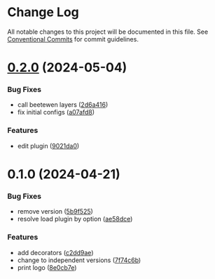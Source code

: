 # Change Log

All notable changes to this project will be documented in this file.
See [Conventional Commits](https://conventionalcommits.org) for commit guidelines.

# [0.2.0](https://github.com/ferusfax/ferusfax/compare/@ferusfax/ferusfax@0.1.0...@ferusfax/ferusfax@0.2.0) (2024-05-04)

### Bug Fixes

- call beetewen layers ([2d6a416](https://github.com/ferusfax/ferusfax/commit/2d6a4167cc46b42da0cae0187b4bfee5cbca9a5d))
- fix initial configs ([a07afd8](https://github.com/ferusfax/ferusfax/commit/a07afd881290751d3fca72cc966e26a06128f675))

### Features

- edit plugin ([9021da0](https://github.com/ferusfax/ferusfax/commit/9021da06b9d387a707c3a6d21b99ae5df9e0000a))

# 0.1.0 (2024-04-21)

### Bug Fixes

- remove version ([5b9f525](https://github.com/ferusfax/ferusfax/commit/5b9f525ea997c3d22bb7fff003ef73e903a669a0))
- resolve load plugin by option ([ae58dce](https://github.com/ferusfax/ferusfax/commit/ae58dceb8e91ebfef6986efd1a1581f8e0b2cb38))

### Features

- add decorators ([c2dd9ae](https://github.com/ferusfax/ferusfax/commit/c2dd9ae9fc5d3f29b82e570195fd08e695dfe234))
- change to independent versions ([7f74c6b](https://github.com/ferusfax/ferusfax/commit/7f74c6b2fcecf2d432092351a4048ceb3f43a109))
- print logo ([8e0cb7e](https://github.com/ferusfax/ferusfax/commit/8e0cb7edafb369a46cc3207ac89c48ec8f58f6e6))
